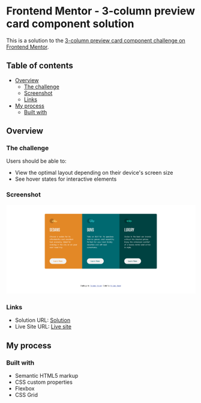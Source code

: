 # Frontend Mentor - 3-column preview card component solution

This is a solution to the [3-column preview card component challenge on Frontend Mentor](https://www.frontendmentor.io/challenges/3column-preview-card-component-pH92eAR2-).

## Table of contents

- [Overview](#overview)
  - [The challenge](#the-challenge)
  - [Screenshot](#screenshot)
  - [Links](#links)
- [My process](#my-process)
  - [Built with](#built-with)

## Overview

### The challenge

Users should be able to:

- View the optimal layout depending on their device's screen size
- See hover states for interactive elements

### Screenshot

![](./project-ss.png)

### Links

- Solution URL: [Solution](https://www.frontendmentor.io/solutions/responsive-3-column-preview-card-component-using-css-7BjYGo8MtU)
- Live Site URL: [Live site](https://asimsaeed353.github.io/3-column-preview-card-component-main/)

## My process

### Built with

- Semantic HTML5 markup
- CSS custom properties
- Flexbox
- CSS Grid

